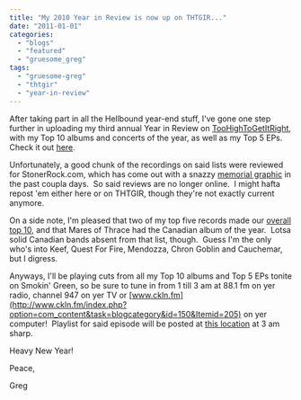 ```yaml
---
title: "My 2010 Year in Review is now up on THTGIR..."
date: "2011-01-01"
categories: 
  - "blogs"
  - "featured"
  - "gruesome_greg"
tags: 
  - "gruesome-greg"
  - "thtgir"
  - "year-in-review"
---
```


After taking part in all the Hellbound year-end stuff, I've gone one step further in uploading my third annual Year in Review on [TooHighToGetItRight](http://www.toohightogetitright.com), with my Top 10 albums and concerts of the year, as well as my Top 5 EPs.  Check it out [here](http://www.toohightogetitright.com/2010top10.html).

Unfortunately, a good chunk of the recordings on said lists were reviewed for StonerRock.com, which has come out with a snazzy [memorial graphic](http://www.stonerrock.com/) in the past coupla days.  So said reviews are no longer online.  I might hafta repost 'em either here or on THTGIR, though they're not exactly current anymore.

On a side note, I'm pleased that two of my top five records made our [overall top 10](http://www.hellbound.ca/2010/12/top-20-albums-of-2010-part-three/), and that Mares of Thrace had the Canadian album of the year.  Lotsa solid Canadian bands absent from that list, though.  Guess I'm the only who's into Keef, Quest For Fire, Mendozza, Chron Goblin and Cauchemar, but I digress.

Anyways, I'll be playing cuts from all my Top 10 albums and Top 5 EPs tonite on Smokin' Green, so be sure to tune in from 1 till 3 am at 88.1 fm on yer radio, channel 947 on yer TV or [www.ckln.fm](http://www.ckln.fm/index.php?option=com_content&task=blogcategory&id=150&Itemid=205) on yer computer!  Playlist for said episode will be posted at [this location](http://toohightogetitright.darkbb.com/t149-episode-88-january-1-2011) at 3 am sharp.

Heavy New Year!

Peace,

Greg
